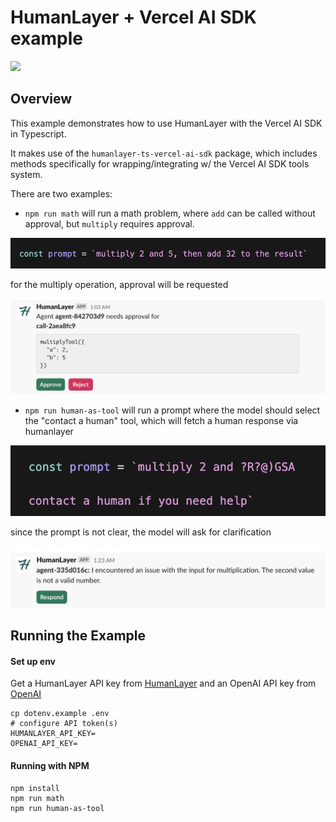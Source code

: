 # HumanLayer + Vercel AI SDK example

<a href="https://www.loom.com/share/e822a0f0889540f988d0af085b7a567f">
  <img style="max-width:300px;" src="https://cdn.loom.com/sessions/thumbnails/e822a0f0889540f988d0af085b7a567f-ae3cf45e48e5c87a-full-play.gif">
</a>

## Overview

This example demonstrates how to use HumanLayer with the Vercel AI SDK in Typescript.

It makes use of the `humanlayer-ts-vercel-ai-sdk` package, which includes methods
specifically for wrapping/integrating w/ the Vercel AI SDK tools system.

There are two examples:

- `npm run math` will run a math problem, where `add` can be called without approval, but `multiply` requires approval.

![initial prompt](./doc/math-prompt.png)

for the multiply operation, approval will be requested

![math-request](./doc/math-request.png)

- `npm run human-as-tool` will run a prompt where the model should select the "contact a human" tool, which will fetch a human response via humanlayer

![initial prompt](./doc/prompt.png)

since the prompt is not clear, the model will ask for clarification

![human-as-tool](./doc/humanlayer-clarification.png)

## Running the Example

#### Set up env

Get a HumanLayer API key from [HumanLayer](https://app.humanlayer.dev) and an OpenAI API key from [OpenAI](https://platform.openai.com)

```
cp dotenv.example .env
# configure API token(s)
HUMANLAYER_API_KEY=
OPENAI_API_KEY=
```

#### Running with NPM

```
npm install
npm run math
npm run human-as-tool
```
